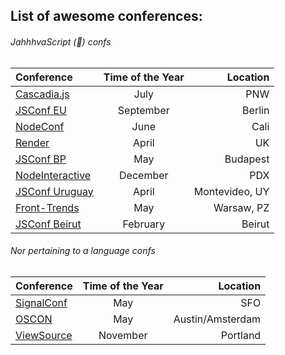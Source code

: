 ## List of awesome conferences:

###### JahhhvaScript (:maple_leaf:) confs

| Conference | Time of the Year | Location |
| :------------ |:---------------:| -----:|
| [Cascadia.js](https://twitter.com/cascadiajs) | July | PNW |
| [JSConf EU](https://twitter.com/jsconfeu) | September | Berlin |
| [NodeConf](https://twitter.com/nodeconf) | June | Cali |
| [Render](https://twitter.com/render_conf)| April | UK |
| [JSConf BP](https://twitter.com/jsconfbp) | May | Budapest |
| [NodeInteractive](http://events.linuxfoundation.org/events/node-interactive) | December | PDX |
| [JSConf Uruguay](https://jsconf.uy/talks) | April | Montevideo, UY | 
| [Front-Trends](https://2016.front-trends.com/speaking-at-front-trends/) | May | Warsaw, PZ | 
| [JSConf Beirut](http://jsconfbeirut.com) | February | Beirut |

###### Nor pertaining to a language confs 

| Conference | Time of the Year | Location |
| :------------ |:---------------:| -----:|
| [SignalConf](https://twitter.com/signalconf) | May | SFO |
| [OSCON](https://twitter.com/oscon) | May | Austin/Amsterdam |
| [ViewSource](https://viewsourceconf.org/) | November | Portland |
